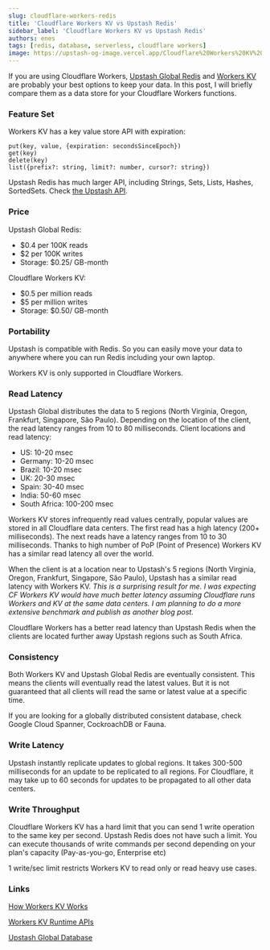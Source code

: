 ```yaml
---
slug: cloudflare-workers-redis
title: 'Cloudflare Workers KV vs Upstash Redis'
sidebar_label: 'Cloudflare Workers KV vs Upstash Redis'
authors: enes
tags: [redis, database, serverless, cloudflare workers]
image: https://upstash-og-image.vercel.app/Cloudflare%20Workers%20KV%20vs%20Upstash%20Redis.png?theme=light&md=1&fontSize=100px&authorName=Enes+Akar&authorTitle=CEO+%40Upstash&authorPhoto=https%3A%2F%2Fpbs.twimg.com%2Fprofile_images%2F1323714360204644352%2FzMGxlw6H_400x400.jpg
---
```


If you are using Cloudflare Workers, [Upstash Global Redis](https://docs.upstash.com/redis/features/globaldatabase) and [Workers KV](https://www.cloudflare.com/products/workers-kv/) are probably your best options to keep your data. In this post, I will briefly compare them as a data store for your Cloudflare Workers functions.

<!--truncate-->

### Feature Set
Workers KV has  a key value store API with expiration:
```shell
put(key, value, {expiration: secondsSinceEpoch})
get(key)
delete(key)
list({prefix?: string, limit?: number, cursor?: string})
```

Upstash Redis has much larger API, including Strings, Sets, Lists, Hashes, SortedSets. Check [the Upstash API](https://docs.upstash.com/redis/overall/rediscompatibility).

### Price
Upstash Global Redis:
- $0.4 per 100K reads
- $2 per 100K writes
- Storage: $0.25/ GB-month

Cloudflare Workers KV:
- $0.5 per million reads
- $5 per million writes
- Storage: $0.50/ GB-month

### Portability
Upstash is compatible with Redis. So you can easily move your data to anywhere where you can run Redis including your own laptop.

Workers KV is only supported in Cloudflare Workers.

### Read Latency
Upstash Global distributes the data to 5 regions (North Virginia, Oregon, Frankfurt, Singapore, São Paulo). Depending on the location of the client, the read latency ranges from 10 to 80 milliseconds. 
Client locations and read latency:
- US: 10-20 msec
- Germany: 10-20 msec
- Brazil: 10-20 msec
- UK: 20-30 msec
- Spain: 30-40 msec
- India: 50-60 msec
- South Africa: 100-200 msec


Workers KV stores infrequently read values centrally, popular values are stored in all Cloudflare data centers. The first read has a high latency (200+ milliseconds). The next reads have a latency ranges from 10 to 30 milliseconds. Thanks to high number of PoP (Point of Presence) Workers KV has a similar read latency all over the world.
                                                                                                      
When the client is at a location near to Upstash's 5 regions (North Virginia, Oregon, Frankfurt, Singapore, São Paulo), Upstash has a similar read latency with Workers KV. *This is a surprising result for me. I was expecting CF Workers KV would have much better latency assuming Cloudflare runs Workers and KV at the same data centers. I am planning to do a more extensive benchmark and publish as another blog post.*

Cloudflare Workers has a better read latency than Upstash Redis when the clients are located further away Upstash regions such as South Africa.  

### Consistency
Both Workers KV and Upstash Global Redis are eventually consistent. This means the clients will eventually read the latest values. But it is not guaranteed that all clients will read the same or latest value at a specific time.

If you are looking for a globally distributed consistent database, check Google Cloud Spanner, CockroachDB or Fauna.


### Write Latency
Upstash instantly replicate updates to global regions. It takes 300-500 milliseconds for an update to be replicated to all regions. For Cloudflare, it may take up to 60 seconds for updates to be propagated to all other data centers.       

### Write Throughput
Cloudflare Workers KV has a hard limit that you can send 1 write operation to the same key per second. Upstash Redis does not have such a limit. You can execute thousands of write commands per second depending on your plan's capacity (Pay-as-you-go, Enterprise etc)

1 write/sec limit restricts Workers KV to read only or read heavy use cases.

### Links
[How Workers KV Works](https://developers.cloudflare.com/workers/learning/how-kv-works)

[Workers KV Runtime APIs](https://developers.cloudflare.com/workers/runtime-apis/kv)

[Upstash Global Database](https://docs.upstash.com/redis/features/globaldatabase)



